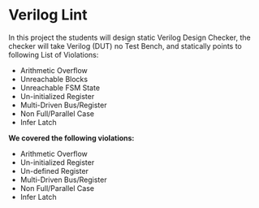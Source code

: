 # Verilog Lint
In this project the students will design static Verilog Design Checker, the checker will take Verilog (DUT) no Test Bench, and statically points to following List of Violations: 

* Arithmetic Overflow 
* Unreachable Blocks  
* Unreachable FSM State  
* Un-initialized Register 
* Multi-Driven Bus/Register 
* Non Full/Parallel Case 
* Infer Latch

**We covered the following violations:**  
* Arithmetic Overflow   
* Un-initialized Register
* Un-defined Register
* Multi-Driven Bus/Register 
* Non Full/Parallel Case 
* Infer Latch
